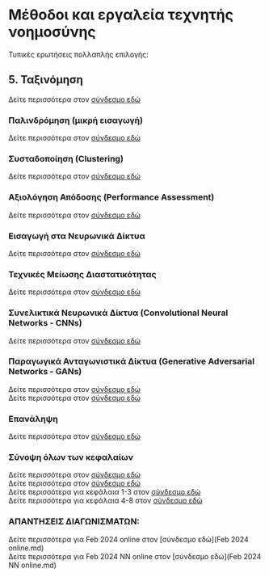 # Μέθοδοι και εργαλεία τεχνητής νοημοσύνης

Τυπικές ερωτήσεις πολλαπλής επιλογής:

## 5. Ταξινόμηση

Δείτε περισσότερα στον [σύνδεσμο εδώ](5th_lecture_L1p.md)

### Παλινδρόμηση (μικρή εισαγωγή)

Δείτε περισσότερα στον [σύνδεσμο εδώ](6th_lecture_L2p.md)

### Συσταδοποίηση (Clustering)

Δείτε περισσότερα στον [σύνδεσμο εδώ](7th_lecture_Clustering_L3p.md)

### Αξιολόγηση Απόδοσης (Performance Assessment)

Δείτε περισσότερα στον [σύνδεσμο εδώ](8th_lecture_performance_assessment_L4p.md)

### Εισαγωγή στα Νευρωνικά Δίκτυα

Δείτε περισσότερα στον [σύνδεσμο εδώ](9th_lecture_Artificial_neural_networks_L5p.md)

### Τεχνικές Μείωσης Διαστατικότητας

Δείτε περισσότερα στον [σύνδεσμο εδώ](10th_lecture_Dimensionality_reduction_L6p.md)

### Συνελικτικά Νευρωνικά Δίκτυα (Convolutional Neural Networks - CNNs)

Δείτε περισσότερα στον [σύνδεσμο εδώ](11th_lecture_Convolutional_Neural_Networks_L7p.md)

### Παραγωγικά Ανταγωνιστικά Δίκτυα (Generative Adversarial Networks - GANs)

Δείτε περισσότερα στον [σύνδεσμο εδώ](12th_lecture_GANs_L8p.md)   
Δείτε περισσότερα στον [σύνδεσμο εδώ](12th_lecture_GANs_L8p_deepseek.md)

### Επανάληψη

Δείτε περισσότερα στον [σύνδεσμο εδώ](13th_lecture_Course_summary_L9p.md)

### Σύνοψη όλων των κεφαλαίων

Δείτε περισσότερα στον [σύνδεσμο εδώ](mixed_5-11.md)   
Δείτε περισσότερα στον [σύνδεσμο εδώ](mixxed-2.md)   
Δείτε περισσότερα για κεφάλαια 1-3 στον [σύνδεσμο εδώ](mixed-all-1-3.md)   
Δείτε περισσότερα για κεφάλαια 4-8 στον [σύνδεσμο εδώ](mixed-all-4-8.md)   

### ΑΠΑΝΤΗΣΕΙΣ ΔΙΑΓΩΝΙΣΜΑΤΩΝ:

Δείτε περισσότερα για Feb 2024 online στον [σύνδεσμο εδώ](Feb 2024 online.md)   
Δείτε περισσότερα για Feb 2024 ΝΝ online στον [σύνδεσμο εδώ](Feb 2024 ΝΝ online.md)   

